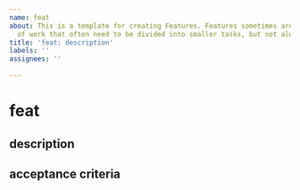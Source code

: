 ```yaml
---
name: feat
about: This is a template for creating Features. Features sometimes are larger units
  of work that often need to be divided into smaller tasks, but not always.
title: 'feat: description'
labels: ''
assignees: ''

---
```


# feat

## description

## acceptance criteria

